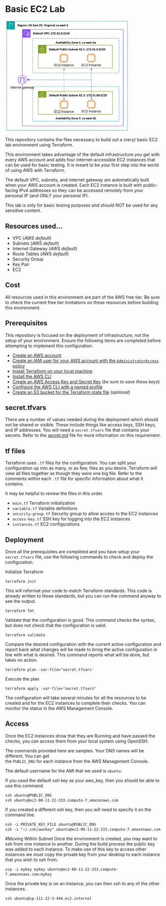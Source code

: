 # Basic EC2 Lab
<img src="Basic%20EC2%20Lab%20Network%20Diagram.png" alt="Basic EC2 Lab Network Diagram" width="400">

This repository contains the files necessary to build out
a (very) basic EC2 lab environment using Terraform.

This environment takes advantage of the default infrastructure
you get with every AWS account and adds four internet-accessible
EC2 instances that can be used for basic testing. It is meant to
be your first step into the world of using AWS with Terraform.

The default VPC, subnets, and internet gateway are automatically
built when your AWS account is created. Each EC2 instance is built
with public-facing IPv4 addresses so they can be accessed remotely
from your personal IP (and ONLY your personal IP). 

This lab is only for basic testing purposes and
should NOT be used for any sensitive content.

## Resources used…
- VPC (*AWS default*)
- Subnets (*AWS default*)
- Internet Gateway (*AWS default*)
- Route Tables (*AWS default*)
- Security Group
- Key Pair
- EC2

## Cost
All resources used in this environment are part of the AWS free tier. 
Be sure to check the current free tier limitations on these
resources before building this environment.

## Prerequisites
This repository is focused on the deployment of infrastructure, 
not the setup of your environment. 
Ensure the following items are completed before 
attempting to implement this configuration.
- [Create an AWS account](https://johnstortajr.com/2023/10/08/create-aws-free-tier/)
- [Create an IAM user for your AWS account with the `AdministratorAccess` policy](https://johnstortajr.com/2023/10/08/create-aws-iam-user/)
- [Install Terraform on your local machine](https://developer.hashicorp.com/terraform/tutorials/aws-get-started/install-cli)
- [Install the AWS CLI](https://docs.aws.amazon.com/cli/latest/userguide/getting-started-install.html)
- [Create an AWS Access Key and Secret Key](https://johnstortajr.com/2024/02/10/create-aws-access-key/) (*be sure to save these keys*)
- [Configure the AWS CLI with a named profile](https://docs.aws.amazon.com/cli/latest/reference/configure/)
- [Create an S3 bucket for the Terraform state file](s3bucket.md) (*optional*)

## secret.tfvars
There are a number of values needed during the deployment which 
should not be shared or visible. These include things like access keys, 
SSH keys, and IP addresses. 
You will need a `secret.tfvars` file that contains your secrets.
Refer to the [secret.md](secret.md) file for more information on this requirement.

## tf files
Terraform uses `.tf` files for the configuration. 
You can split your configuration up into as many, or as few, files as you desire. 
Terraform will view all files together as though they were one big file. 
Refer to the comments within each `.tf` file for specific information about what it contains.

It may be helpful to review the files in this order.
- `main.tf` Terraform initialization
- `variable.tf` Variable definitions 
- `security-group.tf` Security group to allow access to the EC2 instances
- `access-key.tf` SSH key for logging into the EC2 instances
- `instances.tf` EC2 configurations

## Deployment
Once all the prerequisites are completed and you have setup your `secret.tfvars` file, 
use the following commands to check and deploy the configuration.

Initialize Terraform
```
terraform init
```

This will reformat your code to match Terraform standards. This code is already 
written to those standards, but you can run the command anyway to see the output.
```
terraform fmt
```

Validate that the configuration is good. This command checks the syntax, but does
not check that the configuration is valid.
```
terraform validate
```

Compare the desired configuration with the current active configuration and
report back what changes will be made to bring the active configuration in line
with what is desired. This command reports what will be done, but takes no action.
```
terraform plan -var-file="secret.tfvars'
```

Execute the plan
```
terraform apply -var-file="secret.tfvars"
```

The configuration will take several minutes for all the resources to be created and
for the EC2 instances to complete their checks. You can monitor the status in the 
AWS Management Console. 

## Access
Once the EC2 instances show that they are Running and have passed the checks, you
can access them from your local system using OpenSSH. 

The commands provided here are samples. Your DNS names will be different. You can get  
the `PUBLIC_DNS` for each instance from the AWS Management Console.

The default username for the AMI that we used is `ubuntu`.

If you used the default ssh key as your aws_key, then you should be able to use this command.
```
ssh ubuntu@PUBLIC_DNS
ssh ubuntu@ec2-00-11-22-333.compute-7.amazonaws.com
```

If you created a different ssh key, then you will need to specify it on the command line.
```
ssh -i PRIVATE_KEY_FILE ubuntu@PUBLIC_DNS
ssh -i "~/.ssh/awskey" ubuntu@ec2-00-11-22-333.compute-7.amazonaws.com
```

#Moving Within Subnet
Once the environment is created, you may want to ssh from one instance to another. During the build
process the public key was added to each instance. To make use of this key to access other instances
we must copy the private key from your desktop to each instance that you wish to ssh from.

```
scp -i mykey mykey ubuntu@ec2-00-11-22-333.compute-7.amazonaws.com:mykey
```

Once the private key is on an instance, you can then ssh to any of the other instances.
```
ssh ubuntu@ip-111-22-3-444.ec2.internal
```